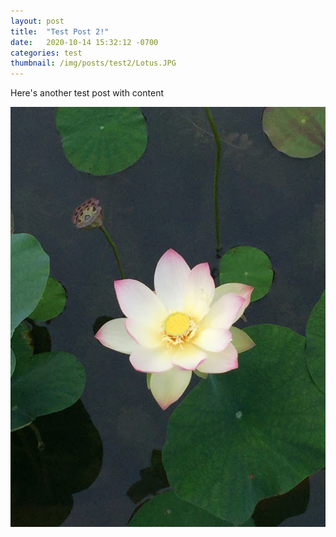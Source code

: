 ```yaml
---
layout: post
title:  "Test Post 2!"
date:   2020-10-14 15:32:12 -0700
categories: test
thumbnail: /img/posts/test2/Lotus.JPG
---
```

Here's another test post with content

![Khachapuri](/img/posts/test2/Lotus.JPG)